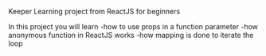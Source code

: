 Keeper Learning project from ReactJS for beginners

In this project you will learn
-how to use props in a function parameter
-how anonymous function in ReactJS works
-how mapping is done to iterate the loop

